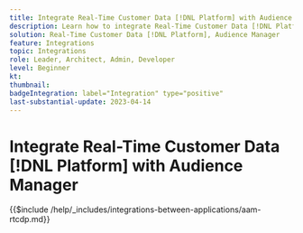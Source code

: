 ```yaml
---
title: Integrate Real-Time Customer Data [!DNL Platform] with Audience Manager
description: Learn how to integrate Real-Time Customer Data [!DNL Platform] with Audience Manager. 
solution: Real-Time Customer Data [!DNL Platform], Audience Manager
feature: Integrations
topic: Integrations
role: Leader, Architect, Admin, Developer
level: Beginner
kt:
thumbnail:
badgeIntegration: label="Integration" type="positive"
last-substantial-update: 2023-04-14
---
```


# Integrate Real-Time Customer Data [!DNL Platform] with Audience Manager

{{$include /help/_includes/integrations-between-applications/aam-rtcdp.md}}
